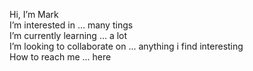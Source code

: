 Hi, I’m Mark<br />
I’m interested in ... many tings<br />
I’m currently learning ... a lot<br />
I’m looking to collaborate on ... anything i find interesting<br />
How to reach me ... here

<!---
markh182/markh182 is a ✨ special ✨ repository because its `README.md` (this file) appears on your GitHub profile.
You can click the Preview link to take a look at your changes.
--->
